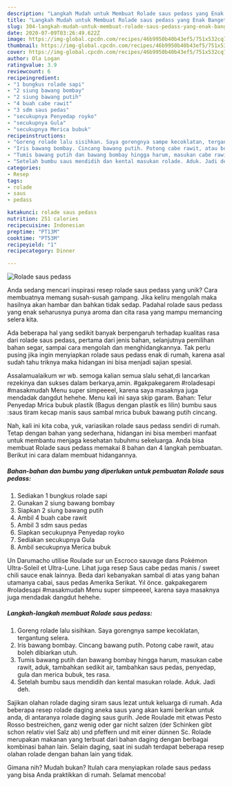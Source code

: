 ```yaml
---
description: "Langkah Mudah untuk Membuat Rolade saus pedass yang Enak Banget"
title: "Langkah Mudah untuk Membuat Rolade saus pedass yang Enak Banget"
slug: 304-langkah-mudah-untuk-membuat-rolade-saus-pedass-yang-enak-banget
date: 2020-07-09T03:26:49.622Z
image: https://img-global.cpcdn.com/recipes/46b9950b40b43ef5/751x532cq70/rolade-saus-pedass-foto-resep-utama.jpg
thumbnail: https://img-global.cpcdn.com/recipes/46b9950b40b43ef5/751x532cq70/rolade-saus-pedass-foto-resep-utama.jpg
cover: https://img-global.cpcdn.com/recipes/46b9950b40b43ef5/751x532cq70/rolade-saus-pedass-foto-resep-utama.jpg
author: Ola Logan
ratingvalue: 3.9
reviewcount: 6
recipeingredient:
- "1 bungkus rolade sapi"
- "2 siung bawang bombay"
- "2 siung bawang putih"
- "4 buah cabe rawit"
- "3 sdm saus pedas"
- "secukupnya Penyedap royko"
- "secukupnya Gula"
- "secukupnya Merica bubuk"
recipeinstructions:
- "Goreng rolade lalu sisihkan. Saya gorengnya sampe kecoklatan, tergantung selera."
- "Iris bawang bombay. Cincang bawang putih. Potong cabe rawit, atau boleh dibiarkan utuh."
- "Tumis bawang putih dan bawang bombay hingga harum, masukan cabe rawit, aduk, tambahkan sedikit air, tambahkan saus pedas, penyedap, gula dan merica bubuk, tes rasa."
- "Setelah bumbu saus mendidih dan kental masukan rolade. Aduk. Jadi deh."
categories:
- Resep
tags:
- rolade
- saus
- pedass

katakunci: rolade saus pedass 
nutrition: 251 calories
recipecuisine: Indonesian
preptime: "PT13M"
cooktime: "PT53M"
recipeyield: "1"
recipecategory: Dinner

---
```



![Rolade saus pedass](https://img-global.cpcdn.com/recipes/46b9950b40b43ef5/751x532cq70/rolade-saus-pedass-foto-resep-utama.jpg)

Anda sedang mencari inspirasi resep rolade saus pedass yang unik? Cara membuatnya memang susah-susah gampang. Jika keliru mengolah maka hasilnya akan hambar dan bahkan tidak sedap. Padahal rolade saus pedass yang enak seharusnya punya aroma dan cita rasa yang mampu memancing selera kita.

Ada beberapa hal yang sedikit banyak berpengaruh terhadap kualitas rasa dari rolade saus pedass, pertama dari jenis bahan, selanjutnya pemilihan bahan segar, sampai cara mengolah dan menghidangkannya. Tak perlu pusing jika ingin menyiapkan rolade saus pedass enak di rumah, karena asal sudah tahu triknya maka hidangan ini bisa menjadi sajian spesial.

Assalamualaikum wr wb. semoga kalian semua slalu sehat,di lancarkan rezekinya dan sukses dalam berkarya,amin. #gakpakegarem #roladesapi #masakmudah Menu super simpeeeel, karena saya masaknya juga mendadak dangdut hehehe. Menu kali ini saya skip garam. Bahan: Telur Penyedap Mrica bubuk plastik (Bagus dengan plastik es lilin) bumbu saus :saus tiram kecap manis saus sambal mrica bubuk bawang putih cincang.


Nah, kali ini kita coba, yuk, variasikan rolade saus pedass sendiri di rumah. Tetap dengan bahan yang sederhana, hidangan ini bisa memberi manfaat untuk membantu menjaga kesehatan tubuhmu sekeluarga. Anda bisa membuat Rolade saus pedass memakai 8 bahan dan 4 langkah pembuatan. Berikut ini cara dalam membuat hidangannya.

<!--inarticleads1-->

##### Bahan-bahan dan bumbu yang diperlukan untuk pembuatan Rolade saus pedass:

1. Sediakan 1 bungkus rolade sapi
1. Gunakan 2 siung bawang bombay
1. Siapkan 2 siung bawang putih
1. Ambil 4 buah cabe rawit
1. Ambil 3 sdm saus pedas
1. Siapkan secukupnya Penyedap royko
1. Sediakan secukupnya Gula
1. Ambil secukupnya Merica bubuk


Un Darumacho utilise Roulade sur un Escroco sauvage dans Pokémon Ultra-Soleil et Ultra-Lune. Lihat juga resep Saus cabe pedas manis / sweet chili sauce enak lainnya. Beda dari kebanyakan sambal di atas yang bahan utamanya cabai, saus pedas Amerika Serikat. Yıl önce. gakpakegarem #roladesapi #masakmudah Menu super simpeeeel, karena saya masaknya juga mendadak dangdut hehehe. 

<!--inarticleads2-->

##### Langkah-langkah membuat Rolade saus pedass:

1. Goreng rolade lalu sisihkan. Saya gorengnya sampe kecoklatan, tergantung selera.
1. Iris bawang bombay. Cincang bawang putih. Potong cabe rawit, atau boleh dibiarkan utuh.
1. Tumis bawang putih dan bawang bombay hingga harum, masukan cabe rawit, aduk, tambahkan sedikit air, tambahkan saus pedas, penyedap, gula dan merica bubuk, tes rasa.
1. Setelah bumbu saus mendidih dan kental masukan rolade. Aduk. Jadi deh.


Sajikan olahan rolade daging siram saus lezat untuk keluarga di rumah. Ada beberapa resep rolade daging aneka saus yang akan kami berikan untuk anda, di antaranya rolade daging saus gurih. Jede Roulade mit etwas Pesto Rosso bestreichen, ganz wenig oder gar nicht salzen (der Schinken gibt schon relativ viel Salz ab) und pfeffern und mit einer dünnen Sc. Rolade merupakan makanan yang terbuat dari bahan daging dengan berbagai kombinasi bahan lain. Selain daging, saat ini sudah terdapat beberapa resep olahan rolade dengan bahan lain yang tidak. 

Gimana nih? Mudah bukan? Itulah cara menyiapkan rolade saus pedass yang bisa Anda praktikkan di rumah. Selamat mencoba!

